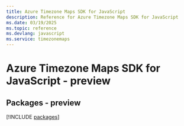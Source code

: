 ```yaml
---
title: Azure Timezone Maps SDK for JavaScript
description: Reference for Azure Timezone Maps SDK for JavaScript
ms.date: 03/19/2025
ms.topic: reference
ms.devlang: javascript
ms.service: timezonemaps
---
```

# Azure Timezone Maps SDK for JavaScript - preview
## Packages - preview
[!INCLUDE [packages](timezone-maps-index.md)]
